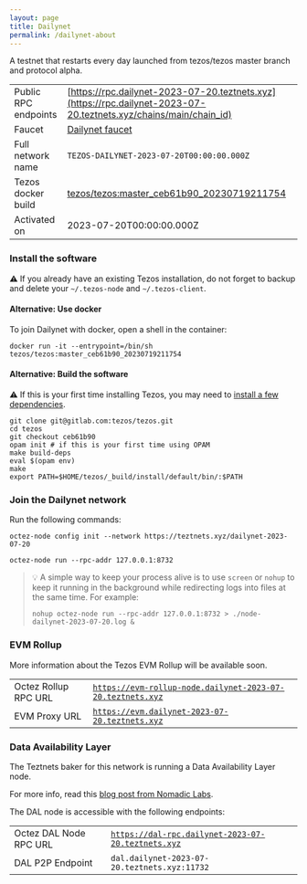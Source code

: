 ```yaml
---
layout: page
title: Dailynet
permalink: /dailynet-about
---
```


A testnet that restarts every day launched from tezos/tezos master branch and protocol alpha.

| | |
|-------|---------------------|
| Public RPC endpoints | [https://rpc.dailynet-2023-07-20.teztnets.xyz](https://rpc.dailynet-2023-07-20.teztnets.xyz/chains/main/chain_id)<br/> |
| Faucet | [Dailynet faucet](https://faucet.dailynet-2023-07-20.teztnets.xyz) |
| Full network name | `TEZOS-DAILYNET-2023-07-20T00:00:00.000Z` |
| Tezos docker build | [tezos/tezos:master_ceb61b90_20230719211754](https://hub.docker.com/r/tezos/tezos/tags?page=1&ordering=last_updated&name=master_ceb61b90_20230719211754) |
| Activated on | 2023-07-20T00:00:00.000Z |





### Install the software

⚠️  If you already have an existing Tezos installation, do not forget to backup and delete your `~/.tezos-node` and `~/.tezos-client`.



#### Alternative: Use docker

To join Dailynet with docker, open a shell in the container:

```
docker run -it --entrypoint=/bin/sh tezos/tezos:master_ceb61b90_20230719211754
```

#### Alternative: Build the software

⚠️  If this is your first time installing Tezos, you may need to [install a few dependencies](https://tezos.gitlab.io/introduction/howtoget.html#setting-up-the-development-environment-from-scratch).

```
git clone git@gitlab.com:tezos/tezos.git
cd tezos
git checkout ceb61b90
opam init # if this is your first time using OPAM
make build-deps
eval $(opam env)
make
export PATH=$HOME/tezos/_build/install/default/bin/:$PATH
```

### Join the Dailynet network

Run the following commands:

```
octez-node config init --network https://teztnets.xyz/dailynet-2023-07-20

octez-node run --rpc-addr 127.0.0.1:8732
```

> 💡 A simple way to keep your process alive is to use `screen` or `nohup` to keep it running in the background while redirecting logs into files at the same time. For example:
>
> ```bash=13
> nohup octez-node run --rpc-addr 127.0.0.1:8732 > ./node-dailynet-2023-07-20.log &
> ```


### EVM Rollup

More information about the Tezos EVM Rollup will be available soon.

| | |
|-------|---------------------|
| Octez Rollup RPC URL | [`https://evm-rollup-node.dailynet-2023-07-20.teztnets.xyz`](https://evm-rollup-node.dailynet-2023-07-20.teztnets.xyz/global/block/head) |
| EVM Proxy URL | [`https://evm.dailynet-2023-07-20.teztnets.xyz`](https://evm.dailynet-2023-07-20.teztnets.xyz) |




### Data Availability Layer

The Teztnets baker for this network is running a Data Availability Layer node.

For more info, read this [blog post from Nomadic Labs](https://research-development.nomadic-labs.com/data-availability-layer-tezos.html).

The DAL node is accessible with the following endpoints:

| | |
|-------|---------------------|
| Octez DAL Node RPC URL | [`https://dal-rpc.dailynet-2023-07-20.teztnets.xyz`](https://dal-rpc.dailynet-2023-07-20.teztnets.xyz) |
| DAL P2P Endpoint | `dal.dailynet-2023-07-20.teztnets.xyz:11732` |





